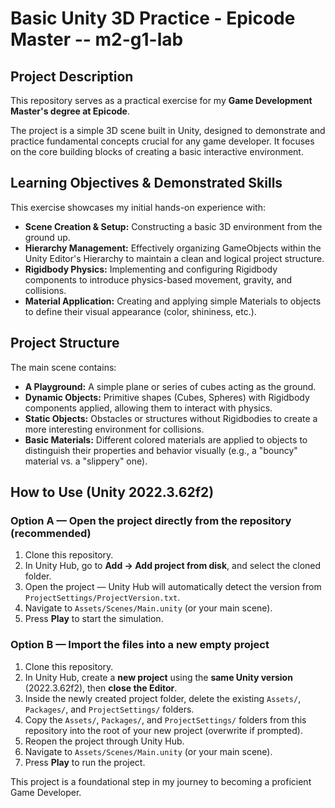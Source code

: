 # Basic Unity 3D Practice - Epicode Master -- m2-g1-lab

## Project Description

This repository serves as a practical exercise for my **Game Development Master's degree at Epicode**.

The project is a simple 3D scene built in Unity, designed to demonstrate and practice fundamental concepts crucial for any game developer. It focuses on the core building blocks of creating a basic interactive environment.

## Learning Objectives & Demonstrated Skills

This exercise showcases my initial hands-on experience with:

*   **Scene Creation & Setup:** Constructing a basic 3D environment from the ground up.
*   **Hierarchy Management:** Effectively organizing GameObjects within the Unity Editor's Hierarchy to maintain a clean and logical project structure.
*   **Rigidbody Physics:** Implementing and configuring Rigidbody components to introduce physics-based movement, gravity, and collisions.
*   **Material Application:** Creating and applying simple Materials to objects to define their visual appearance (color, shininess, etc.).

## Project Structure

The main scene contains:

*   **A Playground:** A simple plane or series of cubes acting as the ground.
*   **Dynamic Objects:** Primitive shapes (Cubes, Spheres) with Rigidbody components applied, allowing them to interact with physics.
*   **Static Objects:** Obstacles or structures without Rigidbodies to create a more interesting environment for collisions.
*   **Basic Materials:** Different colored materials are applied to objects to distinguish their properties and behavior visually (e.g., a "bouncy" material vs. a "slippery" one).

## How to Use (Unity 2022.3.62f2)

### Option A — Open the project **directly** from the repository (recommended)

1. Clone this repository.
2. In Unity Hub, go to **Add → Add project from disk**, and select the cloned folder.
3. Open the project — Unity Hub will automatically detect the version from `ProjectSettings/ProjectVersion.txt`.
4. Navigate to `Assets/Scenes/Main.unity` (or your main scene).
5. Press **Play** to start the simulation.

### Option B — Import the files into a **new empty project**

1. Clone this repository.
2. In Unity Hub, create a **new project** using the **same Unity version** (2022.3.62f2), then **close the Editor**.
3. Inside the newly created project folder, delete the existing `Assets/`, `Packages/`, and `ProjectSettings/` folders.
4. Copy the `Assets/`, `Packages/`, and `ProjectSettings/` folders from this repository into the root of your new project (overwrite if prompted).
5. Reopen the project through Unity Hub.
6. Navigate to `Assets/Scenes/Main.unity` (or your main scene).
7. Press **Play** to run the project.

This project is a foundational step in my journey to becoming a proficient Game Developer.

